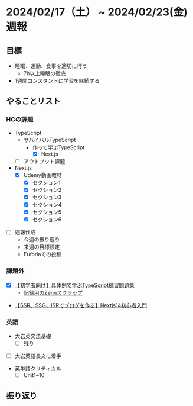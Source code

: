 # 2024/02/17（土） ~ 2024/02/23(金) 週報

## 目標

- 睡眠、運動、食事を適切に行う
  - 7h以上睡眠の徹底
- 1週間コンスタントに学習を継続する

## やることリスト

### HCの課題

- TypeScript
  - サバイバルTypeScript
    - 作って学ぶTypeScript
      - [x] Next.js
  - [ ] アウトプット課題
- Next.js
  - [x] Udemy動画教材
    - [x] セクション1
    - [x] セクション2
    - [x] セクション3
    - [x] セクション4
    - [x] セクション5
    - [x] セクション6

- [ ] 週報作成
  - 今週の振り返り
  - 来週の目標設定
  - Euforiaでの投稿

### 課題外

- [x] [【初学者向け】具体例で学ぶTypeScript練習問題集](https://zenn.dev/kagan/articles/typescript-practice)
  - [記録用のZennスクラップ](https://zenn.dev/wsigma21/scraps/115a9f092400f8)

- [【SSR、SSG、ISRでブログを作る】Nextjs14初心者入門](https://zenn.dev/y_ta/books/eec3b78567aeeb)

### 英語

- 大岩英文法基礎
  - [ ] 残り
- [ ] 大岩英語長文に着手
- 英単語クリティカル
  - [ ] Unit1~10

## 振り返り
